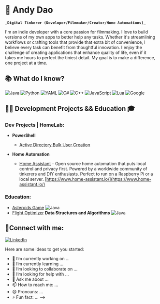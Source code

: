 # 🍜 Andy Dao

**`_Digital Tinkerer (Developer/Filmmaker/Creator/Home Automations)_`**

I'm an indie developer with a core passion for filmmaking. I love to build versions of my own apps to better help any tasks. Whether it's streamlining workflows or crafting tools that provide that extra bit of convenience, I believe every task can benefit from thoughtful innovation. I enjoy the challenge of creating applications that enhance quality of life, even if it takes me hours to perfect the tiniest detail. My goal is to make a difference, one project at a time.

## 📚 What do I know?
![Java](https://img.shields.io/badge/java-%23ED8B00.svg?style=for-the-badge&logo=openjdk&logoColor=white)
![Python](https://img.shields.io/badge/python-3670A0?style=for-the-badge&logo=python&logoColor=ffdd54)
![YAML](https://img.shields.io/badge/yaml-%23ffffff.svg?style=for-the-badge&logo=yaml&logoColor=151515)
![C#](https://img.shields.io/badge/c%23-%23239120.svg?style=for-the-badge&logo=csharp&logoColor=white)
![C++](https://img.shields.io/badge/c++-%2300599C.svg?style=for-the-badge&logo=c%2B%2B&logoColor=white)
![JavaScript](https://img.shields.io/badge/javascript-%23323330.svg?style=for-the-badge&logo=javascript&logoColor=%23F7DF1E)
![Lua](https://img.shields.io/badge/lua-%232C2D72.svg?style=for-the-badge&logo=lua&logoColor=white)
![Google](https://img.shields.io/badge/google-4285F4?style=for-the-badge&logo=google&logoColor=white)

<h2>👨‍💻 Development Projects && Education 🎓</h2>

### Dev Projects | HomeLab:
- <b>PowerShell</b>
  - [Active Directory Bulk User Creation](https://github.com/joshmadakor1/AD_PS)

- <b>Home Automation</b>
  - [Home Assistant](https://github.com/MrBunbao/HomeAssistantLab) - Open source home automation that puts local control and privacy first. Powered by a worldwide community of tinkerers and DIY enthusiasts. Perfect to run on a Raspberry Pi or a local server. [https://www.home-assistant.io/](https://www.home-assistant.io/)


### Education:
- [Asteroids Game](https://github.com/MrBunbao/Asteroids_Game)  ![Java](https://img.shields.io/badge/java-%23ED8B00.svg?style=for-the-badge&logo=openjdk&logoColor=white)
- [Flight Optimizer](https://github.com/MrBunbao/FlightOptimizer) **Data Structures and Algorithms** ![Java](https://img.shields.io/badge/java-%23ED8B00.svg?style=for-the-badge&logo=openjdk&logoColor=white)

## 🤳Connect with me:

[![LinkedIn](https://img.shields.io/badge/linkedin-%230077B5.svg?style=for-the-badge&logo=linkedin&logoColor=white)](https://linkedin.com/in/mrandydao/)

Here are some ideas to get you started:

- 🔭 I’m currently working on ...
- 🌱 I’m currently learning ...
- 👯 I’m looking to collaborate on ...
- 🤔 I’m looking for help with ...
- 💬 Ask me about ...
- 📫 How to reach me: ...
- 😄 Pronouns: ...
- ⚡ Fun fact: ...
-->
